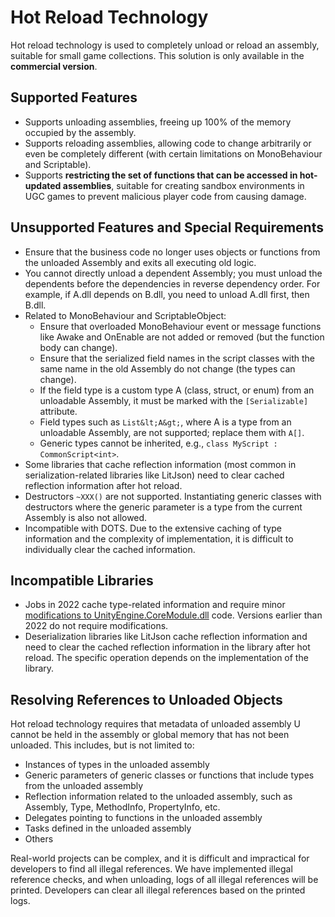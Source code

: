 # Hot Reload Technology

Hot reload technology is used to completely unload or reload an assembly, suitable for small game collections. This solution is only available in the **commercial version**.

## Supported Features

- Supports unloading assemblies, freeing up 100% of the memory occupied by the assembly.
- Supports reloading assemblies, allowing code to change arbitrarily or even be completely different (with certain limitations on MonoBehaviour and Scriptable).
- Supports **restricting the set of functions that can be accessed in hot-updated assemblies**, suitable for creating sandbox environments in UGC games to prevent malicious player code from causing damage.

## Unsupported Features and Special Requirements

- Ensure that the business code no longer uses objects or functions from the unloaded Assembly and exits all executing old logic.
- You cannot directly unload a dependent Assembly; you must unload the dependents before the dependencies in reverse dependency order. For example, if A.dll depends on B.dll, you need to unload A.dll first, then B.dll.
- Related to MonoBehaviour and ScriptableObject:
  - Ensure that overloaded MonoBehaviour event or message functions like Awake and OnEnable are not added or removed (but the function body can change).
  - Ensure that the serialized field names in the script classes with the same name in the old Assembly do not change (the types can change).
  - If the field type is a custom type A (class, struct, or enum) from an unloadable Assembly, it must be marked with the `[Serializable]` attribute.
  - Field types such as `List&lt;A&gt;`, where A is a type from an unloadable Assembly, are not supported; replace them with `A[]`.
  - Generic types cannot be inherited, e.g., `class MyScript : CommonScript<int>`.
- Some libraries that cache reflection information (most common in serialization-related libraries like LitJson) need to clear cached reflection information after hot reload.
- Destructors `~XXX()` are not supported. Instantiating generic classes with destructors where the generic parameter is a type from the current Assembly is also not allowed.
- Incompatible with DOTS. Due to the extensive caching of type information and the complexity of implementation, it is difficult to individually clear the cached information.


## Incompatible Libraries

- Jobs in 2022 cache type-related information and require minor [modifications to UnityEngine.CoreModule.dll](./modifydll.md) code. Versions earlier than 2022 do not require modifications.
- Deserialization libraries like LitJson cache reflection information and need to clear the cached reflection information in the library after hot reload. The specific operation depends on the implementation of the library.

## Resolving References to Unloaded Objects

Hot reload technology requires that metadata of unloaded assembly U cannot be held in the assembly or global memory that has not been unloaded. This includes, but is not limited to:

- Instances of types in the unloaded assembly
- Generic parameters of generic classes or functions that include types from the unloaded assembly
- Reflection information related to the unloaded assembly, such as Assembly, Type, MethodInfo, PropertyInfo, etc.
- Delegates pointing to functions in the unloaded assembly
- Tasks defined in the unloaded assembly
- Others

Real-world projects can be complex, and it is difficult and impractical for developers to find all illegal references. We have implemented illegal reference checks, and when unloading, logs of all illegal references will be printed. Developers can clear all illegal references based on the printed logs.

